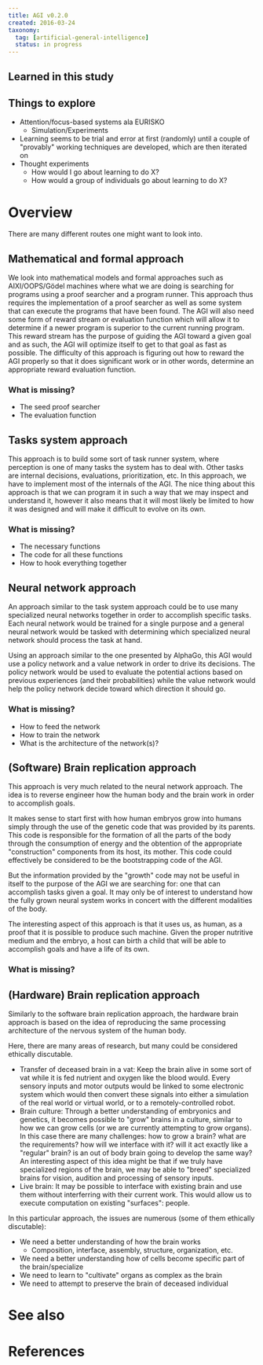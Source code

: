 ```yaml
---
title: AGI v0.2.0
created: 2016-03-24
taxonomy:
  tag: [artificial-general-intelligence]
  status: in progress
---
```


## Learned in this study

## Things to explore
* Attention/focus-based systems ala EURISKO
	* Simulation/Experiments
* Learning seems to be trial and error at first (randomly) until a couple of "provably" working techniques are developed, which are then iterated on
* Thought experiments
	* How would I go about learning to do X?
	* How would a group of individuals go about learning to do X?

# Overview
There are many different routes one might want to look into.

## Mathematical and formal approach
We look into mathematical models and formal approaches such as AIXI/OOPS/Gödel machines where what we are doing is searching for programs using a proof searcher and a program runner. This approach thus requires the implementation of a proof searcher as well as some system that can execute the programs that have been found. The AGI will also need some form of reward stream or evaluation function which will allow it to determine if a newer program is superior to the current running program. This reward stream has the purpose of guiding the AGI toward a given goal and as such, the AGI will optimize itself to get to that goal as fast as possible. The difficulty of this approach is figuring out how to reward the AGI properly so that it does significant work or in other words, determine an appropriate reward evaluation function.

### What is missing?
* The seed proof searcher
* The evaluation function

## Tasks system approach
This approach is to build some sort of task runner system, where perception is one of many tasks the system has to deal with. Other tasks are internal decisions, evaluations, prioritization, etc. In this approach, we have to implement most of the internals of the AGI. The nice thing about this approach is that we can program it in such a way that we may inspect and understand it, however it also means that it will most likely be limited to how it was designed and will make it difficult to evolve on its own.

### What is missing?
* The necessary functions
* The code for all these functions
* How to hook everything together

## Neural network approach
An approach similar to the task system approach could be to use many specialized neural networks together in order to accomplish specific tasks. Each neural network would be trained for a single purpose and a general neural network would be tasked with determining which specialized neural network should process the task at hand.

Using an approach similar to the one presented by AlphaGo, this AGI would use a policy network and a value network in order to drive its decisions. The policy network would be used to evaluate the potential actions based on previous experiences (and their probabilities) while the value network would help the policy network decide toward which direction it should go.

### What is missing?
* How to feed the network
* How to train the network
* What is the architecture of the network(s)?

## (Software) Brain replication approach
This approach is very much related to the neural network approach. The idea is to reverse engineer how the human body and the brain work in order to accomplish goals.

It makes sense to start first with how human embryos grow into humans simply through the use of the genetic code that was provided by its parents. This code is responsible for the formation of all the parts of the body through the consumption of energy and the obtention of the appropriate "construction" components from its host, its mother. This code could effectively be considered to be the bootstrapping code of the AGI.

But the information provided by the "growth" code may not be useful in itself to the purpose of the AGI we are searching for: one that can accomplish tasks given a goal. It may only be of interest to understand how the fully grown neural system works in concert with the different modalities of the body.

The interesting aspect of this approach is that it uses us, as human, as a proof that it is possible to produce such machine. Given the proper nutritive medium and the embryo, a host can birth a child that will be able to accomplish goals and have a life of its own.

### What is missing?
<tbc></tbc>

## (Hardware) Brain replication approach
Similarly to the software brain replication approach, the hardware brain approach is based on the idea of reproducing the same processing architecture of the nervous system of the human body.

Here, there are many areas of research, but many could be considered ethically discutable.

* Transfer of deceased brain in a vat: Keep the brain alive in some sort of vat while it is fed nutrient and oxygen like the blood would. Every sensory inputs and motor outputs would be linked to some electronic system which would then convert these signals into either a simulation of the real world or virtual world, or to a remotely-controlled robot.
* Brain culture: Through a better understanding of embryonics and genetics, it becomes possible to "grow" brains in a culture, similar to how we can grow cells (or we are currently attempting to grow organs). In this case there are many challenges: how to grow a brain? what are the requirements? how will we interface with it? will it act exactly like a "regular" brain? is an out of body brain going to develop the same way?
An interesting aspect of this idea might be that if we truly have specialized regions of the brain, we may be able to "breed" specialized brains for vision, audition and processing of sensory inputs.
* Live brain: It may be possible to interface with existing brain and use them without interferring with their current work. This would allow us to execute computation on existing "surfaces": people.

In this particular approach, the issues are numerous (some of them ethically discutable):
* We need a better understanding of how the brain works
    * Composition, interface, assembly, structure, organization, etc.
* We need a better understanding how of cells become specific part of the brain/specialize
* We need to learn to "cultivate" organs as complex as the brain
* We need to attempt to preserve the brain of deceased individual

# See also

# References
